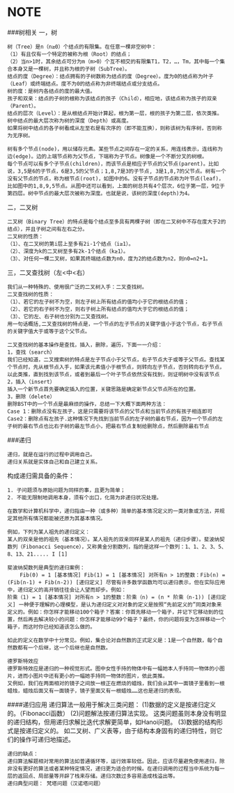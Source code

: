 # NOTE

###树相关
一，树

    树（Tree）是n（n≥0）个结点的有限集。在任意一棵非空树中：
    （1）有且仅有一个特定的被称为根（Root）的结点；
    （2）当n>1时，其余结点可分为m（m>0）个互不相交的有限集T1，T2，…，Tm，其中每一个集合本身又是一棵树，并且称为根的子树（SubTree）。
    结点的度（Degree）：结点拥有的子树数称为结点的度（Degree）。度为0的结点称为叶子（Leaf）或终端结点。度不为0的结点称为非终端结点或分支结点。
    树的度：是树内各结点的度的最大值。
    孩子和双亲：结点的子树的根称为该结点的孩子（Child），相应地，该结点称为孩子的双亲（Parent）。
    结点的层次（Level）：是从根结点开始计算起，根为第一层，根的孩子为第二层，依次类推。树中结点的最大层次称为树的深度（Depth）或高度。
    如果将树中结点的各子树看成从左至右是有次序的（即不能互换），则称该树为有序树，否则称为无序树。
    
    树有多个节点(node)，用以储存元素。某些节点之间存在一定的关系，用连线表示，连线称为边(edge)。边的上端节点称为父节点，下端称为子节点。树像是一个不断分叉的树根。
    每个节点可以有多个子节点(children)，而该节点是相应子节点的父节点(parent)。比如说，3,5是6的子节点，6是3,5的父节点；1,8,7是3的子节点, 3是1,8,7的父节点。树有一个没有父节点的节点，称为根节点(root)，如图中的6。没有子节点的节点称为叶节点(leaf)，比如图中的1,8,9,5节点。从图中还可以看到，上面的树总共有4个层次，6位于第一层，9位于第四层。树中节点的最大层次被称为深度。也就是说，该树的深度(depth)为4。

二，二叉树

    二叉树（Binary Tree）的特点是每个结点至多具有两棵子树（即在二叉树中不存在度大于2的结点），并且子树之间有左右之分。
    二叉树的性质：
    （1）、在二叉树的第i层上至多有2i-1个结点（i≥1）。
    （2）、深度为k的二叉树至多有2k-1个结点（k≥1）。
    （3）、对任何一棵二叉树，如果其终端结点数为n0，度为2的结点数为n2，则n0=n2+1。

三，二叉查找树（左<中<右）

    我们从一种特殊的、使用很广泛的二叉树入手：二叉查找树。
    二叉查找树的性质：
    （1）、若它的左子树不为空，则左子树上所有结点的值均小于它的根结点的值；
    （2）、若它的右子树不为空，则右子树上所有结点的值均大于它的根结点的值；
    （3）、它的左、右子树也分别为二叉查找树。
    用一句话概括,二叉查找树的特点是，一个节点的左子节点的关键字值小于这个节点，右子节点的关键字值大于或等于这个父节点。

    二叉查找树的基本操作是查找，插入，删除，遍历，下面一一介绍：
    1，查找（search）
    我们已经知道，二叉搜索树的特点是左子节点小于父节点，右子节点大于或等于父节点。查找某个节点时，先从根节点入手，如果该元素值小于根节点，则转向左子节点，否则转向右子节点，以此类推，直到找到该节点，或者到最后一个叶子节点依然没有找到，则证明树中没有该节点
    2，插入（insert）
    插入一个新节点首先要确定插入的位置，关键思路是确定新节点父节点所在的位置。
    3，删除（delete）
    删除BST中的一个节点是最麻烦的操作，总结一下大概下面两种方法：
    Case 1：删除点没有左孩子，这是只需要将该节点的父节点和当前节点的有孩子相连即可
    Case2：删除点有左孩子.这种情况下先找到当前节点的左子树的最右节点，因为一个节点的左子树的最右节点也比右子树的最左节点小，把最右节点复制给删除点，然后删除最右节点


###递归

    递归，就是在运行的过程中调用自己。
    递归关系就是实体自己和自己建立关系。
构成递归需具备的条件：

    1. 子问题须与原始问题为同样的事，且更为简单；
    2. 不能无限制地调用本身，须有个出口，化简为非递归状况处理。
    
    在数学和计算机科学中，递归指由一种（或多种）简单的基本情况定义的一类对象或方法，并规定其他所有情况都能被还原为其基本情况。
    
    例如，下列为某人祖先的递归定义：
    某人的双亲是他的祖先（基本情况）。某人祖先的双亲同样是某人的祖先（递归步骤）。斐波纳契数列（Fibonacci Sequence），又称黄金分割数列，指的是这样一个数列：1、1、2、3、5、8、13、21..... I [1] 
    
    斐波纳契数列是典型的递归案例：
        Fib(0) = 1 [基本情况] Fib(1) = 1 [基本情况] 对所有n > 1的整数：Fib(n) = (Fib(n-1) + Fib(n-2)) [递归定义] 尽管有许多数学函数均可以递归表示，但在实际应用中，递归定义的高开销往往会让人望而却步。例如：
    阶乘（1) = 1 [基本情况] 对所有n > 1的整数：阶乘（n) = (n * 阶乘（n-1)) [递归定义] 一种便于理解的心理模型，是认为递归定义对对象的定义是按照“先前定义的”同类对象来定义的。例如：你怎样才能移动100个箱子？答案：你首先移动一个箱子，并记下它移动到的位置，然后再去解决较小的问题：你怎样才能移动99个箱子？最终，你的问题将变为怎样移动一个箱子，而这时你已经知道该怎么做的。
        
    如此的定义在数学中十分常见。例如，集合论对自然数的正式定义是：1是一个自然数，每个自然数都有一个后继，这一个后继也是自然数。
    
    德罗斯特效应
    德罗斯特效应是递归的一种视觉形式。图中女性手持的物体中有一幅她本人手持同一物体的小图片，进而小图片中还有更小的一幅她手持同一物体的图片，依此类推。
    又例如，我们在两面相对的镜子之间放一根正在燃烧的蜡烛，我们会从其中一面镜子里看到一根蜡烛，蜡烛后面又有一面镜子，镜子里面又有一根蜡烛……这也是递归的表现。
    
####递归应用
    递归算法一般用于解决三类问题：
    (1)数据的定义是按递归定义的。（Fibonacci函数）
    (2)问题解法按递归算法实现。
    这类问题虽则本身没有明显的递归结构，但用递归求解比迭代求解更简单，如Hanoi问题。
    (3)数据的结构形式是按递归定义的。
    如二叉树、广义表等，由于结构本身固有的递归特性，则它们的操作可递归地描述。
    
    递归的缺点：
    递归算法解题相对常用的算法如普通循环等，运行效率较低。因此，应该尽量避免使用递归，除非没有更好的算法或者某种特定情况，递归更为适合的时候。在递归调用的过程当中系统为每一层的返回点、局部量等开辟了栈来存储。递归次数过多容易造成栈溢出等。
    递归典型问题： 梵塔问题（汉诺塔问题）